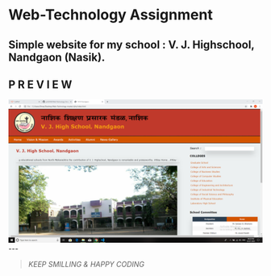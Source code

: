 # Web-Technology Assignment

## Simple website for my school : V. J. Highschool, Nandgaon (Nasik).
## ****P R E V I E W****

<img src ="priview.png">
---

> _KEEP SMILLING & HAPPY CODING_
